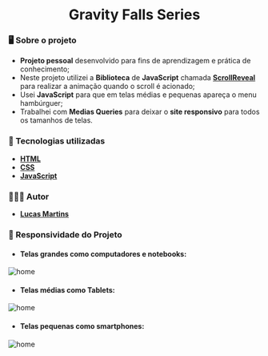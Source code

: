 <div align = "center">
    <h1>Gravity Falls Series</h1>
</div>

### 🖥 Sobre o projeto
- **Projeto pessoal** desenvolvido para fins de aprendizagem e prática de conhecimento;
- Neste projeto utilizei a **Biblioteca** de **JavaScript** chamada [**ScrollReveal**](https://scrollrevealjs.org/) para realizar a animação quando o scroll é acionado;
- Usei **JavaScript** para que em telas médias e pequenas apareça o menu hambúrguer;
- Trabalhei com **Medias Queries** para deixar o **site responsivo** para todos os tamanhos de telas.

### 🌟 Tecnologias utilizadas
- [**HTML**](https://developer.mozilla.org/en-US/docs/Web/HTML)
- [**CSS**](https://developer.mozilla.org/en-US/docs/Web/CSS)
- [**JavaScript**](https://developer.mozilla.org/en-US/docs/Web/JavaScript)

### 👨🏽‍💻 Autor
- [**Lucas Martins**](https://www.linkedin.com/in/lucas-martins-194322201/)

### 🎯 Responsividade do Projeto
- #### Telas grandes como computadores e notebooks:
![home](https://github.com/LucasBrito794/Gravity_Falls_Series/assets/78000311/0da31cbd-1bc8-4c2d-ad4d-c8fa27f96445)
- #### Telas médias como Tablets:
![home](https://github.com/LucasBrito794/Gravity_Falls_Series/assets/78000311/ecc42745-3030-40b1-a6af-4ea224887405)
- #### Telas pequenas como smartphones:
![home](https://github.com/LucasBrito794/Gravity_Falls_Series/assets/78000311/21726b4d-0955-4c1f-9841-f4fd6bf405aa)


